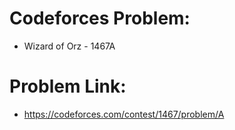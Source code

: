 # Codeforces Problem:
- Wizard of Orz - 1467A
# Problem Link: 
- https://codeforces.com/contest/1467/problem/A